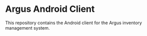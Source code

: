# Argus Android Client

This repository contains the Android client for the Argus inventory management system.
